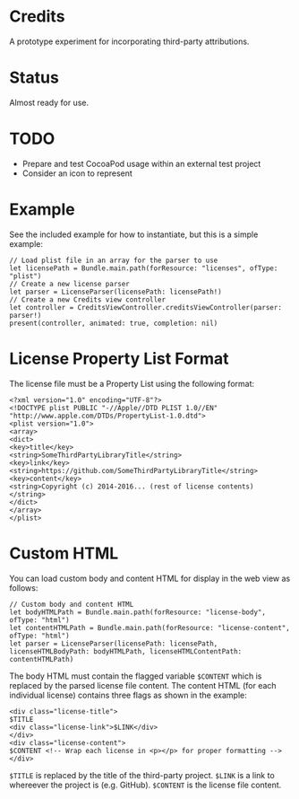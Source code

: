 # Credits
A prototype experiment for incorporating third-party attributions.
# Status
Almost ready for use.
# TODO
* Prepare and test CocoaPod usage within an external test project
* Consider an icon to represent
# Example
See the included example for how to instantiate, but this is a simple example:
```
// Load plist file in an array for the parser to use
let licensePath = Bundle.main.path(forResource: "licenses", ofType: "plist")
// Create a new license parser
let parser = LicenseParser(licensePath: licensePath!)
// Create a new Credits view controller
let controller = CreditsViewController.creditsViewController(parser: parser!)
present(controller, animated: true, completion: nil)
```
# License Property List Format
The license file must be a Property List using the following format:
```
<?xml version="1.0" encoding="UTF-8"?>
<!DOCTYPE plist PUBLIC "-//Apple//DTD PLIST 1.0//EN" "http://www.apple.com/DTDs/PropertyList-1.0.dtd">
<plist version="1.0">
<array>
<dict>
<key>title</key>
<string>SomeThirdPartyLibraryTitle</string>
<key>link</key>
<string>https://github.com/SomeThirdPartyLibraryTitle</string>
<key>content</key>
<string>Copyright (c) 2014-2016... (rest of license contents)
</string>
</dict>
</array>
</plist>
```
# Custom HTML
You can load custom body and content HTML for display in the web view as follows:
```
// Custom body and content HTML
let bodyHTMLPath = Bundle.main.path(forResource: "license-body", ofType: "html")
let contentHTMLPath = Bundle.main.path(forResource: "license-content", ofType: "html")
let parser = LicenseParser(licensePath: licensePath, licenseHTMLBodyPath: bodyHTMLPath, licenseHTMLContentPath: contentHTMLPath)
```
The body HTML must contain the flagged variable `$CONTENT` which is replaced by the parsed license file content.
The content HTML (for each individual license) contains three flags as shown in the example:
```
<div class="license-title">
$TITLE
<div class="license-link">$LINK</div>
</div>
<div class="license-content">
$CONTENT <!-- Wrap each license in <p></p> for proper formatting -->
</div>
```
`$TITLE` is replaced by the title of the third-party project.
`$LINK` is a link to whereever the project is (e.g. GitHub).
`$CONTENT` is the license file content.
